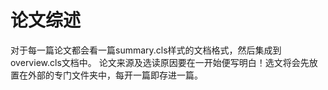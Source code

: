 # 论文综述

对于每一篇论文都会看一篇summary.cls样式的文档格式，然后集成到overview.cls文档中。
论文来源及选读原因要在一开始便写明白！选文将会先放置在外部的专门文件夹中，每开一篇即存进一篇。


